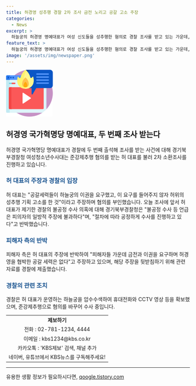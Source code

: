 ```yaml
---
title: 허경영 성추행 경찰 2차 조사 금전 노리고 공갈 고소 주장
categories:
  - News
excerpt: >
  하늘궁의 허경영 명예대표가 여성 신도들을 성추행한 혐의로 경찰 조사를 받고 있는 가운데, 허 대표는 곁들인 공갈 파문과 불공정 수사 주장을 제기했습니다. 그러나 피해자 측은 이를 강력히 반박하고, 법률대리인을 통해 허 대표가 피해자들을 협박하고 고소하기까지 한 사실을 밝혔습니다. 경찰은 휴대전화와 CCTV 영상 등을 확보하고, 심리적 지배에 의한 준강제추행 혐의로 수사를 진행 중입니다.
feature_text: >
  하늘궁의 허경영 명예대표가 여성 신도들을 성추행한 혐의로 경찰 조사를 받고 있는 가운데, 허 대표는 곁들인 공갈 파문과 불공정 수사 주장을 제기했습니다. 그러나 피해자 측은 이를 강력히 반박하고, 법률대리인을 통해 허 대표가 피해자들을 협박하고 고소하기까지 한 사실을 밝혔습니다. 경찰은 휴대전화와 CCTV 영상 등을 확보하고, 심리적 지배에 의한 준강제추행 혐의로 수사를 진행 중입니다.
image: '/assets/img/newspaper.png'
---
```


<p><img src="/assets/img/news.png" alt="rentncar 속보" /></p>

<h2 data-ke-size="size26">허경영 국가혁명당 명예대표, 두 번째 조사 받는다</h2>

<p data-ke-size="size16">허경영 국가혁명당 명예대표가 경찰에 두 번째 출석해 조사를 받는 사건에 대해 경기북부경찰청 여성청소년수사대는 준강제추행 혐의를 받는 허 대표를 불러 2차 소환조사를 진행하고 있습니다.</p>

<h3><b><span style="color: #1a5490;">허 대표의 주장과 경찰의 입장</span></b></h3>

<p data-ke-size="size16">허 대표는 "공갈세력들이 하늘궁의 이권을 요구했고, 이 요구를 들어주지 않자 허위의 성추행 기획 고소를 한 것"이라고 주장하며 혐의를 부인했습니다. 오늘 조사에 앞서 허 대표가 제기한 경찰의 불공정 수사 의혹에 대해 경기북부경찰청은 "불공정 수사 등 언급은 피의자의 일방적 주장에 불과하다"며, "절차에 따라 공정하게 수사를 진행하고 있다"고 반박했습니다.</p>

<h3><b><span style="color: #1a5490;">피해자 측의 반박</span></b></h3>

<p data-ke-size="size16">피해자 측은 허 대표의 주장에 반박하여 "피해자들 가운데 금전과 이권을 요구하며 허경영을 협박한 공갈 세력은 없다"고 주장하고 있으며, 해당 주장을 뒷받침하기 위해 관련 자료를 경찰에 제출했습니다.</p>

<h3><b><span style="color: #1a5490;">경찰의 관련 조치</span></b></h3>

<p data-ke-size="size16">경찰은 허 대표가 운영하는 하늘궁을 압수수색하여 휴대전화와 CCTV 영상 등을 확보했으며, 준강제추행으로 혐의를 바꾸어 수사 중입니다.</p>

<table>
<tbody>
<tr>
<td style="text-align: center; height: 17px;"><b>제보하기</b></td>
</tr>
<tr>
<td style="text-align: center; height: 17px;">전화 : 02-781-1234, 4444</td>
</tr>
<tr>
<td style="text-align: center; height: 17px;">이메일 : kbs1234@kbs.co.kr</td>
</tr>
<tr>
<td style="text-align: center; height: 17px;">카카오톡 : 'KBS제보' 검색, 채널 추가</td>
</tr>
<tr>
<td style="text-align: center; height: 17px;">네이버, 유튜브에서 KBS뉴스를 구독해주세요!</td>
</tr>
</tbody>
</table>

<hr>
유용한 생활 정보가 필요하시다면, <a href="https://qoogle.tistory.com" rel="dofollow">qoogle.tistory.com</a>


